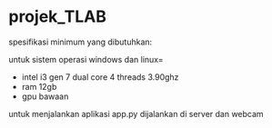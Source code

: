 # projek_TLAB
spesifikasi minimum yang dibutuhkan:

untuk sistem operasi windows dan linux= 
- intel i3 gen 7 dual core 4 threads 3.90ghz
- ram 12gb
- gpu bawaan

untuk menjalankan aplikasi app.py dijalankan di server dan webcam
